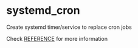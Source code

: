 systemd_cron
===========================

Create systemd timer/service to replace cron jobs

Check [REFERENCE](REFERENCE.md) for more information
